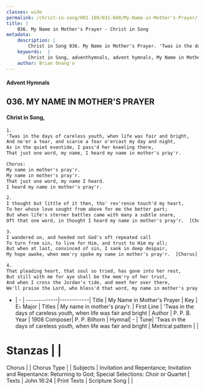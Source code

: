 ```yaml
---
classes: wide
permalink: /christ-in-song/001-100/031-040/My-Name-in-Mother's-Prayer/
title: |
    036. My Name in Mother's Prayer - Christ in Song
metadata:
    description: |
        Christ in Song 036. My Name in Mother's Prayer. 'Twas in the days of careless youth, when life was fair and bright, And ne'er a tear, and scarce a fear o'ercast my day and night, As in the quiet eventide, I pass'd her kneeling there, That just one word, my name, I heard my name in mother's pray'r. Chorus: My name in mother's pray'r. My name in mother's pray'r. That just one word, my name I heard. I heard my name in mother's pray'r.
    keywords:  |
        Christ in Song, adventhymnals, advent hymnals, My Name in Mother's Prayer, 'Twas in the days of careless youth, when life was fair and bright. My name in mother's pray'r.
    author: Brian Onang'o
---
```


#### Advent Hymnals
## 036. MY NAME IN MOTHER'S PRAYER
####  Christ in Song,

```txt
1.
'Twas in the days of careless youth, when life was fair and bright,
And ne'er a tear, and scarce a fear o'ercast my day and night,
As in the quiet eventide, I pass'd her kneeling there,
That just one word, my name, I heard my name in mother's pray'r.

Chorus:
My name in mother's pray'r.
My name in mother's pray'r.
That just one word, my name I heard.
I heard my name in mother's pray'r.

2.
I thought but little of it then, tho' rev'rence touch'd my heart,
To her whose love sought from above for me the better part;
But when life's sterner battles came with many a subtle snare,
Oft that one word, in thought I heard my name in mother's pray'r.  [Chorus]

3.
I wandered on, and heeded not God's oft repeated call
To turn from sin, to live for Him, and trust to Him my all;
But when at last, convinced of sin, I sank in deep despair,
My hope awoke, when mem'ry spoke my name in mother's pray'r.  [Chorus]

4.
That pleading heart, that soul so tried, has gone into her rest,
But still with me for aye shall be the mem'ry of her trust,
And when I cross the Jordan's tide, and meet her over there,
We'll praise the Lord, who bless'd that word, my name in mother's pray'r.  [Chorus]

```

- |   -  |
-------------|------------|
Title | My Name in Mother's Prayer |
Key | E♭ Major |
Titles | My name in mother's pray'r. |
First Line | 'Twas in the days of careless youth, when life was fair and bright |
Author | P. P. B.
Year | 1908
Composer| P. P. Bilhorn |
Hymnal|  - |
Tune| 'Twas in the days of careless youth, when life was fair and bright |
Metrical pattern | |
# Stanzas |  |
Chorus |  |
Chorus Type |  |
Subjects | Invitation and Repentance; Invitation and Repentance: Returning to God; Special Selections: Choir or Quartet |
Texts | John 16:24 |
Print Texts | 
Scripture Song |  |
    

